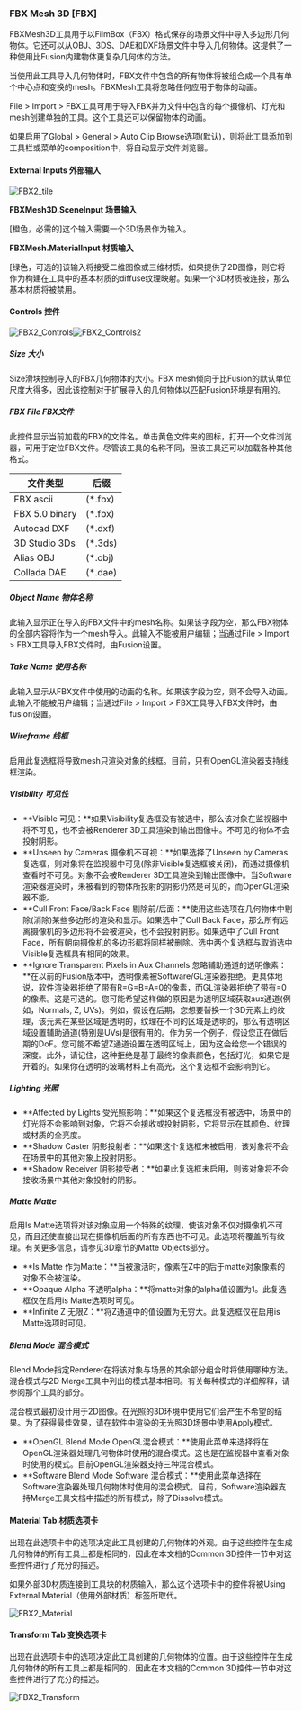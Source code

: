 ### FBX Mesh 3D [FBX]

FBXMesh3D工具用于以FilmBox（FBX）格式保存的场景文件中导入多边形几何物体。它还可以从OBJ、3DS、DAE和DXF场景文件中导入几何物体。这提供了一种使用比Fusion内建物体更复杂几何体的方法。

当使用此工具导入几何物体时，FBX文件中包含的所有物体将被组合成一个具有单个中心点和变换的mesh。FBXMesh工具将忽略任何应用于物体的动画。

File > Import > FBX工具可用于导入FBX并为文件中包含的每个摄像机、灯光和mesh创建单独的工具。这个工具还可以保留物体的动画。

如果启用了Global > General > Auto Clip Browse选项(默认)，则将此工具添加到工具栏或菜单的composition中，将自动显示文件浏览器。

#### External Inputs 外部输入

 ![FBX2_tile](images/FBX2_tile.jpg)

**FBXMesh3D.SceneInput 场景输入**

[橙色，必需的]这个输入需要一个3D场景作为输入。

**FBXMesh.MaterialInput 材质输入**

[绿色，可选的]该输入将接受二维图像或三维材质。如果提供了2D图像，则它将作为构建在工具中的基本材质的diffuse纹理映射。如果一个3D材质被连接，那么基本材质将被禁用。

#### Controls 控件

![FBX2_Controls](images/FBX2_Controls.png)![FBX2_Controls2](images/FBX2_Controls2.png)

##### Size 大小

Size滑块控制导入的FBX几何物体的大小。FBX mesh倾向于比Fusion的默认单位尺度大得多，因此该控制对于扩展导入的几何物体以匹配Fusion环境是有用的。

##### FBX File FBX文件

此控件显示当前加载的FBX的文件名。单击黄色文件夹的图标，打开一个文件浏览器，可用于定位FBX文件。尽管该工具的名称不同，但该工具还可以加载各种其他格式。

| 文件类型       | 后缀    |
| -------------- | ------- |
| FBX ascii      | (*.fbx) |
| FBX 5.0 binary | (*.fbx) |
| Autocad DXF    | (*.dxf) |
| 3D Studio 3Ds  | (*.3ds) |
| Alias OBJ      | (*.obj) |
| Collada DAE    | (*.dae) |

##### Object Name 物体名称

此输入显示正在导入的FBX文件中的mesh名称。如果该字段为空，那么FBX物体的全部内容将作为一个mesh导入。此输入不能被用户编辑；当通过File > Import > FBX工具导入FBX文件时，由Fusion设置。

##### Take Name 使用名称

此输入显示从FBX文件中使用的动画的名称。如果该字段为空，则不会导入动画。此输入不能被用户编辑；当通过File > Import > FBX工具导入FBX文件时，由fusion设置。

##### Wireframe 线框

启用此复选框将导致mesh只渲染对象的线框。目前，只有OpenGL渲染器支持线框渲染。

##### Visibility 可见性

- **Visible 可见：**如果Visibility复选框没有被选中，那么该对象在监视器中将不可见，也不会被Renderer 3D工具渲染到输出图像中。不可见的物体不会投射阴影。
- **Unseen by Cameras 摄像机不可视：**如果选择了Unseen by Cameras复选框，则对象将在监视器中可见(除非Visible复选框被关闭)，而通过摄像机查看时不可见。对象不会被Renderer 3D工具渲染到输出图像中。当Software渲染器渲染时，未被看到的物体所投射的阴影仍然是可见的，而OpenGL渲染器不能。
- **Cull Front Face/Back Face 剔除前/后面：**使用这些选项在几何物体中剔除(消除)某些多边形的渲染和显示。如果选中了Cull Back Face，那么所有远离摄像机的多边形将不会被渲染，也不会投射阴影。如果选中了Cull Front Face，所有朝向摄像机的多边形都将同样被删除。选中两个复选框与取消选中Visible复选框具有相同的效果。
- **Ignore Transparent Pixels in Aux Channels 忽略辅助通道的透明像素：**在以前的Fusion版本中，透明像素被Software/GL渲染器拒绝。更具体地说，软件渲染器拒绝了带有R=G=B=A=0的像素，而GL渲染器拒绝了带有=0的像素。这是可选的。您可能希望这样做的原因是为透明区域获取aux通道(例如，Normals, Z, UVs)。例如，假设在后期，您想要替换一个3D元素上的纹理，该元素在某些区域是透明的，纹理在不同的区域是透明的，那么有透明区域设置辅助通道(特别是UVs)是很有用的。作为另一个例子，假设您正在做后期的DoF。您可能不希望Z通道设置在透明区域上，因为这会给您一个错误的深度。此外，请记住，这种拒绝是基于最终的像素颜色，包括灯光，如果它是开着的。如果你在透明的玻璃材料上有高光，这个复选框不会影响到它。

##### Lighting 光照

- **Affected by Lights 受光照影响：**如果这个复选框没有被选中，场景中的灯光将不会影响到对象，它将不会接收或投射阴影，它将显示在其颜色、纹理或材质的全亮度。
- **Shadow Caster 阴影投射者：**如果这个复选框未被启用，该对象将不会在场景中的其他对象上投射阴影。
- **Shadow Receiver 阴影接受者：**如果此复选框未启用，则该对象将不会接收场景中其他对象投射的阴影。

##### Matte Matte

启用Is Matte选项将对该对象应用一个特殊的纹理，使该对象不仅对摄像机不可见，而且还使直接出现在摄像机后面的所有东西也不可见。此选项将覆盖所有纹理。有关更多信息，请参见3D章节的Matte Objects部分。

- **Is Matte 作为Matte：**当被激活时，像素在Z中的后于matte对象像素的对象不会被渲染。
- **Opaque Alpha 不透明alpha：**将matte对象的alpha值设置为1。此复选框仅在启用is Matte选项时可见。
- **Infinite Z 无限Z：**将Z通道中的值设置为无穷大。此复选框仅在启用is Matte选项时可见。

##### Blend Mode 混合模式

Blend Mode指定Renderer在将该对象与场景的其余部分组合时将使用哪种方法。混合模式与2D Merge工具中列出的模式基本相同。有关每种模式的详细解释，请参阅那个工具的部分。

混合模式最初设计用于2D图像。在光照的3D环境中使用它们会产生不希望的结果。为了获得最佳效果，请在软件中渲染的无光照3D场景中使用Apply模式。

- **OpenGL Blend Mode OpenGL混合模式：**使用此菜单来选择将在OpenGL渲染器处理几何物体时使用的混合模式。这也是在监视器中查看对象时使用的模式。目前OpenGL渲染器支持三种混合模式。
- **Software Blend Mode Software 混合模式：**使用此菜单选择在Software渲染器处理几何物体时使用的混合模式。目前，Software渲染器支持Merge工具文档中描述的所有模式，除了Dissolve模式。

#### Material Tab 材质选项卡

出现在此选项卡中的选项决定此工具创建的几何物体的外观。由于这些控件在生成几何物体的所有工具上都是相同的，因此在本文档的Common 3D控件一节中对这些控件进行了充分的描述。

如果外部3D材质连接到工具块的材质输入，那么这个选项卡中的控件将被Using External Material（使用外部材质）标签所取代。

![FBX2_Material](images/FBX2_Material.png)

#### Transform Tab 变换选项卡

出现在此选项卡中的选项决定此工具创建的几何物体的位置。由于这些控件在生成几何物体的所有工具上都是相同的，因此在本文档的Common 3D控件一节中对这些控件进行了充分的描述。

![FBX2_Transform](images/FBX2_Transform.png)